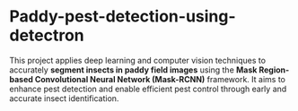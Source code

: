 # Paddy-pest-detection-using-detectron
This project applies deep learning and computer vision techniques to accurately **segment insects in paddy field images** using the **Mask Region-based Convolutional Neural Network (Mask-RCNN)** framework. It aims to enhance pest detection and enable efficient pest control through early and accurate insect identification.
